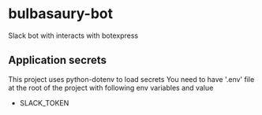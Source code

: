 # bulbasaury-bot
Slack bot with interacts with botexpress

## Application secrets
This project uses python-dotenv to load secrets
You need to have '.env' file at the root of the project with following env variables and value

- SLACK_TOKEN